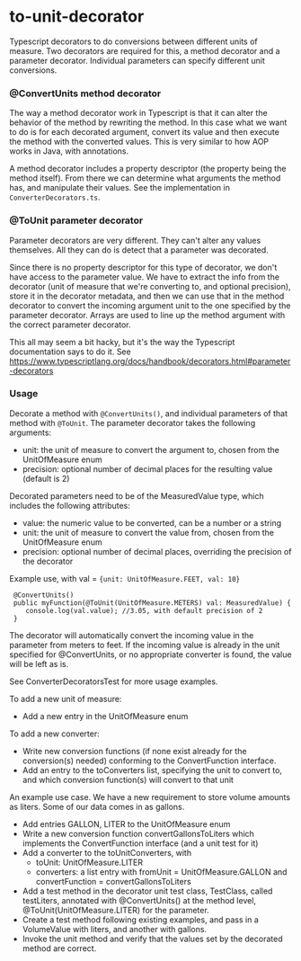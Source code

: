 # to-unit-decorator 

Typescript decorators to do conversions between different units of measure. 
Two decorators are required for this, a method decorator and a parameter decorator.
Individual parameters can specify different unit conversions.

### @ConvertUnits method decorator
The way a method decorator work in Typescript is that it can alter the behavior
of the method by rewriting the method. In this case what we want to do is for each 
decorated argument, convert its value and then execute the method with the converted values. 
This is very similar to how AOP works in Java, with annotations. 

A method decorator includes a property descriptor (the property being the method itself). 
From there we can determine what arguments the method has, and manipulate their values. 
See the implementation in `ConverterDecorators.ts`.

### @ToUnit parameter decorator
Parameter decorators are very different. They can't alter any values themselves. 
All they can do is detect that a parameter was decorated. 

Since there is no property descriptor for
this type of decorator, we don't have access to the parameter value. We have to extract the
info from the decorator (unit of measure that we're converting to, and optional precision), store
it in the decorator metadata, and then we can use that in the method decorator to convert the
incoming argument unit to the one specified by the parameter decorator. Arrays are used to line 
up the method argument with the correct parameter decorator. 

This all may seem a bit hacky, but it's the way the Typescript documentation says to do it. 
See https://www.typescriptlang.org/docs/handbook/decorators.html#parameter-decorators

### Usage 
Decorate a method with `@ConvertUnits()`, and individual parameters of that method with `@ToUnit`.
The parameter decorator takes the following arguments:

 * unit: the unit of measure to convert the argument to, chosen from the UnitOfMeasure enum
 * precision: optional number of decimal places for the resulting value (default is 2)

Decorated parameters need to be of the MeasuredValue type, which includes the following attributes:

 * value: the numeric value to be converted, can be a number or a string 
 * unit: the unit of measure to convert the value from, chosen from the UnitOfMeasure enum
 * precision: optional number of decimal places, overriding the precision of the decorator

Example use, with val = `{unit: UnitOfMeasure.FEET, val: 10}` 

```
 @ConvertUnits()
 public myFunction(@ToUnit(UnitOfMeasure.METERS) val: MeasuredValue) {
    console.log(val.value); //3.05, with default precision of 2	
 }
```

The decorator will automatically convert the incoming value in the parameter
from meters to feet. If the incoming value is already in the unit specified for 
@ConvertUnits, or no appropriate converter is found, the value will be left as is. 

See ConverterDecoratorsTest for more usage examples.

To add a new unit of measure:
 * Add a new entry in the UnitOfMeasure enum
 
To add a new converter:
 * Write new conversion functions (if none exist already for the conversion(s) needed) 
 conforming to the ConvertFunction interface.
 * Add an entry to the toConverters list, specifying the unit to
 convert to, and which conversion function(s) will convert to that
 unit  
 
 An example use case. We have a new requirement to store volume amounts
 as liters. Some of our data comes in as gallons. 
 
  * Add entries GALLON, LITER to the UnitOfMeasure enum
  * Write a new conversion function convertGallonsToLiters
  which implements the ConvertFunction interface (and a unit test for it)
  * Add a converter to the toUnitConverters, with 
    * toUnit: UnitOfMeasure.LITER
    * converters: a list entry with fromUnit = UnitOfMeasure.GALLON and 
    convertFunction = convertGallonsToLiters
  * Add a test method in the decorator unit test class, TestClass, called testLiters, 
 annotated with @ConvertUnits() at the method level, @ToUnit(UnitOfMeasure.LITER) for the parameter.
  * Create a test method following existing examples, and pass in a VolumeValue with liters, and another with gallons. 
  * Invoke the unit method and verify that the values set by the decorated method are correct.


